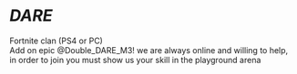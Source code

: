 # _DARE_
Fortnite clan
(PS4 or PC)  
Add on epic @Double_DARE_M3!
we are always online and willing to help,
in order to join you must show us your skill in the playground arena
